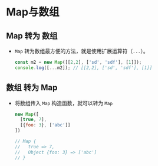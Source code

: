 # Map与数组

## Map 转为 数组

  - `Map` 转为数组最方便的方法，就是使用扩展运算符（`...`）。

    ```javascript
    const m2 = new Map([[2,2], ['sd', 'sdf'], [1]]);
    console.log([...m2]); // [[2,2], ['sd', 'sdf'], [1]]
    ```

## 数组 转为 Map

  - 将数组传入 `Map` 构造函数，就可以转为 `Map`

    ```javascript
    new Map([
      [true, 7],
      [{foo: 3}, ['abc']]
    ])

    // Map {
    //   true => 7,
    //   Object {foo: 3} => ['abc']
    // }
    ```
